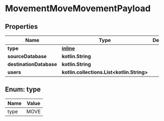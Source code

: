 
# MovementMoveMovementPayload

## Properties
Name | Type | Description | Notes
------------ | ------------- | ------------- | -------------
**type** | [**inline**](#TypeEnum) |  | 
**sourceDatabase** | **kotlin.String** |  | 
**destinationDatabase** | **kotlin.String** |  | 
**users** | **kotlin.collections.List&lt;kotlin.String&gt;** |  | 


<a name="TypeEnum"></a>
## Enum: type
Name | Value
---- | -----
type | MOVE



